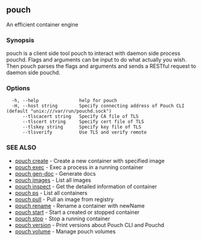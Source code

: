 ## pouch

An efficient container engine

### Synopsis

pouch is a client side tool pouch to interact with daemon side process pouchd. Flags and arguments can be input to do what actually you wish. Then pouch parses the flags and arguments and sends a RESTful request to daemon side pouchd.

### Options

```
  -h, --help               help for pouch
  -H, --host string        Specify connecting address of Pouch CLI (default "unix:///var/run/pouchd.sock")
      --tlscacert string   Specify CA file of TLS
      --tlscert string     Specify cert file of TLS
      --tlskey string      Specify key file of TLS
      --tlsverify          Use TLS and verify remote
```

### SEE ALSO

* [pouch create](pouch_create.md)	 - Create a new container with specified image
* [pouch exec](pouch_exec.md)	 - Exec a process in a running container
* [pouch gen-doc](pouch_gen-doc.md)	 - Generate docs
* [pouch images](pouch_images.md)	 - List all images
* [pouch inspect](pouch_inspect.md)	 - Get the detailed information of container
* [pouch ps](pouch_ps.md)	 - List all containers
* [pouch pull](pouch_pull.md)	 - Pull an image from registry
* [pouch rename](pouch_rename.md)	 - Rename a container with newName
* [pouch start](pouch_start.md)	 - Start a created or stopped container
* [pouch stop](pouch_stop.md)	 - Stop a running container
* [pouch version](pouch_version.md)	 - Print versions about Pouch CLI and Pouchd
* [pouch volume](pouch_volume.md)	 - Manage pouch volumes


